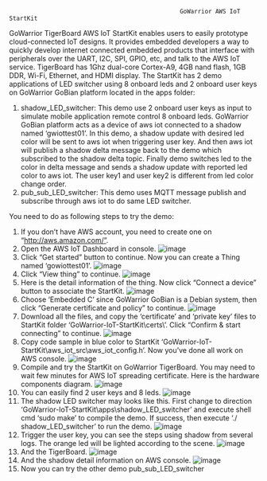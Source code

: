                                                     GoWarrior AWS IoT StartKit
GoWarrior TigerBoard AWS IoT StartKit enables users to easily prototype cloud-connected IoT designs. It provides embedded developers a way to quickly develop internet connected embedded products that interface with peripherals over the UART, I2C, SPI, GPIO, etc, and talk to the AWS IoT service.
TigerBoard has 1Ghz dual-core Cortex-A9, 4GB nand flash, 1GB DDR, Wi-Fi, Ethernet, and HDMI display.
The StartKit has 2 demo applications of LED switcher using 8 onboard leds and 2 onboard user keys on GoWarrior GoBian platform located in the apps folder:
1) shadow_LED_switcher:
  This demo use 2 onboard user keys as input to simulate mobile application remote control 8 onboard leds. GoWarrior GoBian platform acts as a device of aws iot connected to a shadow named ‘gwiottest01’. In this demo, a shadow update with desired led color will be sent to aws iot when triggering user key. And then aws iot will publish a shadow delta message back to the demo which subscribed to the shadow delta topic. Finally demo switches led to the color in delta message and sends a shadow update with reported led color to aws iot.
  The user key1 and user key2 is different from led color change order.
2) pub_sub_LED_switcher:
  This demo uses MQTT message publish and subscribe through aws iot to do same LED switcher.

You need to do as following steps to try the demo:
1.	If you don’t have AWS account, you need to create one on “http://aws.amazon.com/”.
2.	Open the AWS IoT Dashboard in console.
![image](https://github.com/GoWarrior/AWSIoTStartKitDemo/raw/master/readme-res/step2.png) 
3.	Click “Get started” button to continue. Now you can create a Thing named ‘gowiottest01’.
![image](https://github.com/GoWarrior/AWSIoTStartKitDemo/raw/master/readme-res/step3.png) 
4.	Click “View thing” to continue.
![image](https://github.com/GoWarrior/AWSIoTStartKitDemo/raw/master/readme-res/step4.png) 
5.	Here is the detail information of the thing. Now click “Connect a device” button to associate the StartKit.
![image](https://github.com/GoWarrior/AWSIoTStartKitDemo/raw/master/readme-res/step5.png) 
6.	Choose ‘Embedded C’ since GoWarrior GoBian is a Debian system, then click “Generate certificate and policy” to continue.
![image](https://github.com/GoWarrior/AWSIoTStartKitDemo/raw/master/readme-res/step6.png) 
7.	Download all the files, and copy the ‘certificate’ and ‘private key’ files to StartKit folder ‘GoWarrior-IoT-StartKit\certs\’. Click “Confirm & start connecting” to continue.
![image](https://github.com/GoWarrior/AWSIoTStartKitDemo/raw/master/readme-res/step7.png) 
8.	Copy code sample in blue color to StartKit ‘GoWarrior-IoT-StartKit\aws_iot_src\aws_iot_config.h’. Now you’ve done all work on AWS console.
![image](https://github.com/GoWarrior/AWSIoTStartKitDemo/raw/master/readme-res/step8.png) 
9.	Compile and try the StartKit on GoWarrior TigerBoard. You may need to wait few minutes for AWS IoT spreading certificate. Here is the hardware components diagram.
![image](https://github.com/GoWarrior/AWSIoTStartKitDemo/raw/master/readme-res/step9.png) 
10.	You can easily find 2 user keys and 8 leds.
![image](https://github.com/GoWarrior/AWSIoTStartKitDemo/raw/master/readme-res/step10.png) 
11.	The shadow LED switcher may looks like this. First change to direction ‘GoWarrior-IoT-StartKit\apps\shadow_LED_switcher’ and execute shell cmd ‘sudo make’ to compile the demo. If success, then execute ‘./ shadow_LED_switcher’ to run the demo.
![image](https://github.com/GoWarrior/AWSIoTStartKitDemo/raw/master/readme-res/step11.png) 
12.	Trigger the user key, you can see the steps using shadow from several logs. The orange led will be lighted according to the scene.
![image](https://github.com/GoWarrior/AWSIoTStartKitDemo/raw/master/readme-res/step12.png) 
13.	And the TigerBoard.
![image](https://github.com/GoWarrior/AWSIoTStartKitDemo/raw/master/readme-res/step13.png) 
14.	And the shadow detail information on AWS console.
![image](https://github.com/GoWarrior/AWSIoTStartKitDemo/raw/master/readme-res/step14.png) 
15.	Now you can try the other demo pub_sub_LED_switcher


